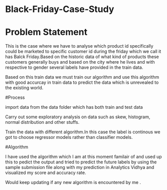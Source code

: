 # Black-Friday-Case-Study

# Problem Statement
 This is the case where we have to analyse which product id specifically could be marketed to specific customer id during the friday which we call it has Balck Friday.Based on the historic data of what kind of products these customers generally buys and based on the city where he lives and with respective to gender several labels have provided in the train data.
 
 Based on this train data we must train our algorithm and use this algorithm with good accurcay in train data to predict the data   which is unrevealed to the existing world.
 
#Process

import data from the data folder which has both train and test data

Carry out some exploratory analysis on data such as skew, histogram, normal distribution and other stuffs.

Train the data with different algorithm.In this case the label is continous we got to choose regressor models rather than classifier models.

#Algorithm

I have used the algorithm which I am at this moment familair of and used up this to pedict the output and tried to predict the future labels by using the sample submission file along with my prediction in Analytics Vidhya and visualized my score and accuracy rate.


Would keep updating if any new algorithm is encountered by me .
